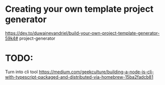 # Creating your own template project generator
https://dev.to/duwainevandriel/build-your-own-project-template-generator-59k4# project-generator

# TODO:
Turn into cli tool
https://medium.com/geekculture/building-a-node-js-cli-with-typescript-packaged-and-distributed-via-homebrew-15ba2fadcb81